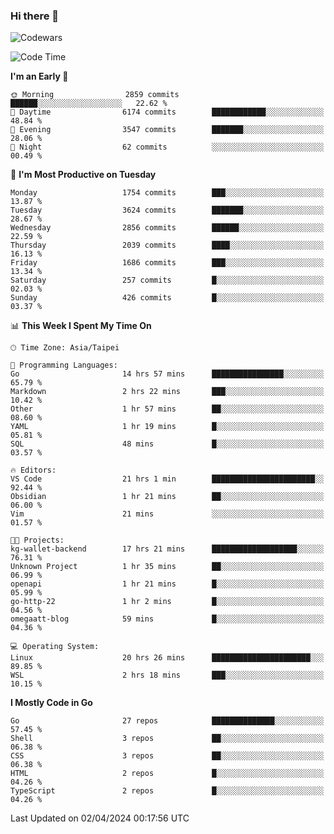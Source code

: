 ### Hi there 👋

![Codewars](https://www.codewars.com/users/omegaatt36/badges/small)

<!--START_SECTION:waka-->
![Code Time](http://img.shields.io/badge/Code%20Time-2%2C292%20hrs%208%20mins-blue)

**I'm an Early 🐤** 

```text
🌞 Morning                2859 commits        ██████░░░░░░░░░░░░░░░░░░░   22.62 % 
🌆 Daytime                6174 commits        ████████████░░░░░░░░░░░░░   48.84 % 
🌃 Evening                3547 commits        ███████░░░░░░░░░░░░░░░░░░   28.06 % 
🌙 Night                  62 commits          ░░░░░░░░░░░░░░░░░░░░░░░░░   00.49 % 
```
📅 **I'm Most Productive on Tuesday** 

```text
Monday                   1754 commits        ███░░░░░░░░░░░░░░░░░░░░░░   13.87 % 
Tuesday                  3624 commits        ███████░░░░░░░░░░░░░░░░░░   28.67 % 
Wednesday                2856 commits        ██████░░░░░░░░░░░░░░░░░░░   22.59 % 
Thursday                 2039 commits        ████░░░░░░░░░░░░░░░░░░░░░   16.13 % 
Friday                   1686 commits        ███░░░░░░░░░░░░░░░░░░░░░░   13.34 % 
Saturday                 257 commits         █░░░░░░░░░░░░░░░░░░░░░░░░   02.03 % 
Sunday                   426 commits         █░░░░░░░░░░░░░░░░░░░░░░░░   03.37 % 
```


📊 **This Week I Spent My Time On** 

```text
🕑︎ Time Zone: Asia/Taipei

💬 Programming Languages: 
Go                       14 hrs 57 mins      ████████████████░░░░░░░░░   65.79 % 
Markdown                 2 hrs 22 mins       ███░░░░░░░░░░░░░░░░░░░░░░   10.42 % 
Other                    1 hr 57 mins        ██░░░░░░░░░░░░░░░░░░░░░░░   08.60 % 
YAML                     1 hr 19 mins        █░░░░░░░░░░░░░░░░░░░░░░░░   05.81 % 
SQL                      48 mins             █░░░░░░░░░░░░░░░░░░░░░░░░   03.57 % 

🔥 Editors: 
VS Code                  21 hrs 1 min        ███████████████████████░░   92.44 % 
Obsidian                 1 hr 21 mins        ██░░░░░░░░░░░░░░░░░░░░░░░   06.00 % 
Vim                      21 mins             ░░░░░░░░░░░░░░░░░░░░░░░░░   01.57 % 

🐱‍💻 Projects: 
kg-wallet-backend        17 hrs 21 mins      ███████████████████░░░░░░   76.31 % 
Unknown Project          1 hr 35 mins        ██░░░░░░░░░░░░░░░░░░░░░░░   06.99 % 
openapi                  1 hr 21 mins        █░░░░░░░░░░░░░░░░░░░░░░░░   05.99 % 
go-http-22               1 hr 2 mins         █░░░░░░░░░░░░░░░░░░░░░░░░   04.56 % 
omegaatt-blog            59 mins             █░░░░░░░░░░░░░░░░░░░░░░░░   04.36 % 

💻 Operating System: 
Linux                    20 hrs 26 mins      ██████████████████████░░░   89.85 % 
WSL                      2 hrs 18 mins       ███░░░░░░░░░░░░░░░░░░░░░░   10.15 % 
```

**I Mostly Code in Go** 

```text
Go                       27 repos            ██████████████░░░░░░░░░░░   57.45 % 
Shell                    3 repos             ██░░░░░░░░░░░░░░░░░░░░░░░   06.38 % 
CSS                      3 repos             ██░░░░░░░░░░░░░░░░░░░░░░░   06.38 % 
HTML                     2 repos             █░░░░░░░░░░░░░░░░░░░░░░░░   04.26 % 
TypeScript               2 repos             █░░░░░░░░░░░░░░░░░░░░░░░░   04.26 % 
```




 Last Updated on 02/04/2024 00:17:56 UTC
<!--END_SECTION:waka-->

<!--
**omegaatt36/omegaatt36** is a ✨ _special_ ✨ repository because its `README.md` (this file) appears on your GitHub profile.

Here are some ideas to get you started:

- 🔭 I’m currently working on ...
- 🌱 I’m currently learning ...
- 👯 I’m looking to collaborate on ...
- 🤔 I’m looking for help with ...
- 💬 Ask me about ...
- 📫 How to reach me: ...
- 😄 Pronouns: ...
- ⚡ Fun fact: ...
-->
